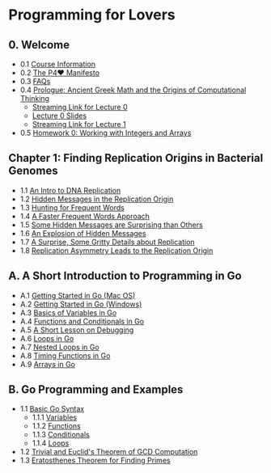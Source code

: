 # Programming for Lovers

## 0. Welcome

+ 0.1 [Course Information](00-Welcome.md#)
+ 0.2 [The P4❤️ Manifesto](00-Welcome.md#)
+ 0.3 [FAQs](00-Welcome.md#)
+ 0.4 [Prologue: Ancient Greek Math and the Origins of Computational Thinking](00-Welcome.md#)
  + [Streaming Link for Lecture 0](00-Welcome.md#)
  + [Lecture 0 Slides](00-Welcome.md#)
  + [Streaming Link for Lecture 1](00-Welcome.md#)
+ 0.5 [Homework 0: Working with Integers and Arrays ](00-Welcome.md#)


## Chapter 1: Finding Replication Origins in Bacterial Genomes

+ 1.1 [An Intro to DNA Replication](01-Genomes.md#)
+ 1.2 [Hidden Messages in the Replication Origin](01-Genomes.md#)
+ 1.3 [Hunting for Frequent Words](01-Genomes.md#)
+ 1.4 [A Faster Frequent Words Approach](01-Genomes.md#)
+ 1.5 [Some Hidden Messages are Surprising than Others](01-Genomes.md#)
+ 1.6 [An Explosion of Hidden Messages](01-Genomes.md#)
+ 1.7 [A Surprise, Some Gritty Details about Replication](01-Genomes.md#)
+ 1.8 [Replication Asymmetry Leads to the Replication Origin](01-Genomes.md#)


## A. A Short Introduction to Programming in Go

+ A.1  [Getting Started in Go (Mac OS)](A-GoIntro.md#)
+ A.2  [Getting Started in Go (Windows)](A-GoIntro.md#)
+ A.3  [Basics of Variables in Go](A-GoIntro.md#)
+ A.4  [Functions and Conditionals in Go](A-GoIntro.md#)
+ A.5  [A Short Lesson on Debugging](A-GoIntro.md#)
+ A.6 [Loops in Go](A-GoIntro.md#)
+ A.7 [Nested Loops in Go](A-GoIntro.md#)
+ A.8 [Timing Functions in Go](A-GoIntro.md#)
+ A.9 [Arrays in Go](A-GoIntro.md#)


## B. Go Programming and Examples

+ 1.1 [Basic Go Syntax](B-GoSyntax.md#)
  + 1.1.1 [Variables](B-GoSyntax.md#)
  + 1.1.2 [Functions](B-GoSyntax.md#)
  + 1.1.3 [Conditionals](B-GoSyntax.md#)
  + 1.1.4 [Loops](B-GoSyntax.md#)
+ 1.2 [Trivial and Euclid's Theorem of GCD Computation](B-GoSyntax.md#)
+ 1.3 [Eratosthenes Theorem for Finding Primes](B-GoSyntax.md#)



